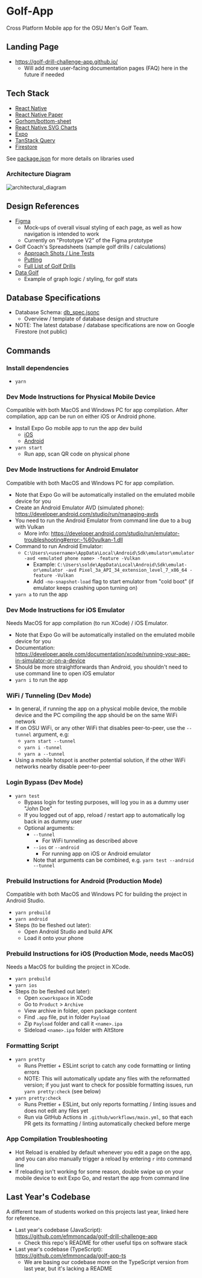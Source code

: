 # Golf-App

Cross Platform Mobile app for the OSU Men's Golf Team.

## Landing Page

- https://golf-drill-challenge-app.github.io/
  - Will add more user-facing documentation pages (FAQ) here in the future if needed

## Tech Stack

- [React Native](https://reactnative.dev/)
- [React Native Paper](https://reactnativepaper.com/)
- [Gorhom/bottom-sheet](https://ui.gorhom.dev/components/bottom-sheet/)
- [React Native SVG Charts](https://www.npmjs.com/package/react-native-svg-charts)
- [Expo](https://expo.dev/)
- [TanStack Query](https://tanstack.com/query/latest/docs/framework/react/overview)
- [Firestore](https://firebase.google.com/docs/firestore)

See [package.json](package.json) for more details on libraries used

### Architecture Diagram

![architectural_diagram](https://i.ibb.co/YQwJyPf/golf-drill-architecture-drawio-4.png)

## Design References

- [Figma](https://www.figma.com/file/8fP7vgmQ9kNhYeyFIS5guP/OSU-Golf-App-Prototype?type=design&node-id=1840%3A1676&mode=design&t=vQ8CIjrhrU7uoO9z-1)
  - Mock-ups of overall visual styling of each page, as well as how navigation is intended to work
  - Currently on "Prototype V2" of the Figma prototype
- Golf Coach's Spreadsheets (sample golf drills / calculations)
  - [Approach Shots / Line Tests](https://docs.google.com/spreadsheets/d/1ZufXjRCTzbIqJln_fJ5NDvNo0ahHIM-bkv9ZB8a6Drw/edit#gid=259638677)
  - [Putting](https://docs.google.com/spreadsheets/d/12gnHaMyzP0eGAi3MGVBYaG5obCJ0xri9d0RiqiWKfuA/edit#gid=865463318)
  - [Full List of Golf Drills](https://docs.google.com/spreadsheets/d/1wzSL7WhsdgXudPROZLy6gyYUY910k_wEY-bWuKE_brk/edit#gid=0)
- [Data Golf](https://datagolf.com/player-profiles?dg_id=18841)
  - Example of graph logic / styling, for golf stats

## Database Specifications

- Database Schema: [db_spec.jsonc](db_spec.jsonc)
  - Overview / template of database design and structure
- NOTE: The latest database / database specifications are now on Google Firestore (not public)

## Commands

### Install dependencies

- `yarn`

### Dev Mode Instructions for Physical Mobile Device

Compatible with both MacOS and Windows PC for app compilation. After compilation, app can be run on either iOS or Android phone.

- Install Expo Go mobile app to run the app dev build
  - [iOS](https://apps.apple.com/us/app/expo-go/id982107779)
  - [Android](https://play.google.com/store/apps/details?id=host.exp.exponent&hl=en_US&gl=US)
- `yarn start`
  - Run app, scan QR code on physical phone

### Dev Mode Instructions for Android Emulator

Compatible with both MacOS and Windows PC for app compilation.

- Note that Expo Go will be automatically installed on the emulated mobile device for you
- Create an Android Emulator AVD (simulated phone): https://developer.android.com/studio/run/managing-avds
- You need to run the Android Emulator from command line due to a bug with Vulkan
  - More info: https://developer.android.com/studio/run/emulator-troubleshooting#error:-%60vulkan-1.dll
- Command to run Android Emulator:
  - `C:\Users\<username>\AppData\Local\Android\Sdk\emulator\emulator -avd <emulated phone name> -feature -Vulkan`
    - Example: `C:\Users\solde\AppData\Local\Android\Sdk\emulat-or\emulator -avd Pixel_3a_API_34_extension_level_7_x86_64 -feature -Vulkan`
    - Add `-no-snapshot-load` flag to start emulator from "cold boot" (if emulator keeps crashing upon turning on)
- `yarn a` to run the app

### Dev Mode Instructions for iOS Emulator

Needs MacOS for app compilation (to run XCode) / iOS Emulator.

- Note that Expo Go will be automatically installed on the emulated mobile device for you
- Documentation: https://developer.apple.com/documentation/xcode/running-your-app-in-simulator-or-on-a-device
- Should be more straightforwards than Android, you shouldn't need to use command line to open iOS emulator
- `yarn i` to run the app

### WiFi / Tunneling (Dev Mode)

- In general, if running the app on a physical mobile device, the mobile device and the PC compiling the app should be on the same WiFi network
- If on OSU WiFi, or any other WiFi that disables peer-to-peer, use the `--tunnel` argument, e.g:
  - `yarn start --tunnel`
  - `yarn i -tunnel`
  - `yarn a --tunnel`
- Using a mobile hotspot is another potential solution, if the other WiFi networks nearby disable peer-to-peer

### Login Bypass (Dev Mode)

- `yarn test`
  - Bypass login for testing purposes, will log you in as a dummy user "John Doe"
  - If you logged out of app, reload / restart app to automatically log back in as dummy user
  - Optional arguments:
    - `--tunnel`
      - For WiFi tunneling as described above
    - `--ios` or `--android`
      - For running app on iOS or Android emulator
    - Note that arguments can be combined, e.g. `yarn test --android --tunnel`

### Prebuild Instructions for Android (Production Mode)

Compatible with both MacOS and Windows PC for building the project in Android Studio.

- `yarn prebuild`
- `yarn android`
- Steps (to be fleshed out later):
  - Open Android Studio and build APK
  - Load it onto your phone

### Prebuild Instructions for iOS (Production Mode, needs MacOS)

Needs a MacOS for building the project in XCode.

- `yarn prebuild`
- `yarn ios`
- Steps (to be fleshed out later):
  - Open `xcworkspace` in XCode
  - Go to `Product` > `Archive`
  - View archive in folder, open package content
  - Find `.app` file, put in folder `Payload`
  - Zip `Payload` folder and call it `<name>.ipa`
  - Sideload `<name>.ipa` folder with AltStore

### Formatting Script

- `yarn pretty`
  - Runs Prettier + ESLint script to catch any code formatting or linting errors
  - NOTE: This will automatically update any files with the reformatted version; if you just want to check for possible formatting issues, run `yarn pretty:check` (see below)
- `yarn pretty:check`
  - Runs Prettier + ESLint, but only reports formatting / linting issues and does not edit any files yet
  - Run via GitHub Actions in `.github/workflows/main.yml`, so that each PR gets its formatting / linting automatically checked before merge

### App Compilation Troubleshooting

- Hot Reload is enabled by default whenever you edit a page on the app, and you can also manually trigger a reload by entering `r` into command line
- If reloading isn't working for some reason, double swipe up on your mobile device to exit Expo Go, and restart the app from command line

## Last Year's Codebase

A different team of students worked on this projects last year, linked here for reference.

- Last year's codebase (JavaScript): https://github.com/efmmoncada/golf-drill-challenge-app
  - Check this repo's README for other useful tips on software stack
- Last year's codebase (TypeScript): https://github.com/efmmoncada/golf-app-ts
  - We are basing our codebase more on the TypeScript version from last year, but it's lacking a README
